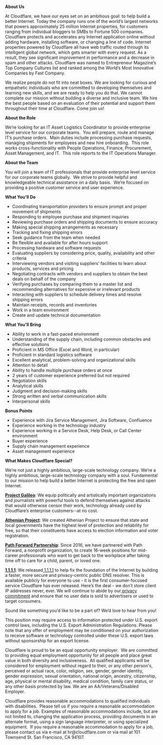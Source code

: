 <div class="content-intro">
	<div><strong>About Us</strong></div>
	<div>
		<p><span style="font-weight: 400;">At Cloudflare, we have our eyes set on an ambitious goal: to help build a better Internet. Today the company runs one of the world’s largest networks that powers approximately 25 million Internet properties, for customers ranging from individual bloggers to SMBs to Fortune 500 companies. Cloudflare protects and accelerates any Internet application online without adding hardware, installing software, or changing a line of code. Internet properties powered by Cloudflare all have web traffic routed through its intelligent global network, which gets smarter with every request. As a result, they see significant improvement in performance and a decrease in spam and other attacks. Cloudflare was named to Entrepreneur Magazine’s Top Company Cultures list and ranked among the World’s Most Innovative Companies by Fast Company.</span><span style="font-weight: 400;">&nbsp;</span></p>
		<p><span style="font-weight: 400;">We realize people do not fit into neat boxes. We are looking for curious and empathetic individuals who are committed to developing themselves and learning new skills, and we are ready to help you do that. We cannot complete our mission without building a diverse and inclusive team. We hire the best people based on an evaluation of their potential and support them throughout their time at Cloudflare. Come join us!&nbsp;</span></p>
	</div>
</div>
<p><strong>About the Role</strong></p>
<p>We’re looking for an IT Asset Logistics Coordinator to provide enterprise level service for our corporate teams.&nbsp; You will prepare, route and manage IT’s purchase orders.&nbsp; Main duties include processing purchase requests, managing shipments for employees and new hire onboarding.&nbsp; This role works cross-functionality with People Operations, Finance, Procurement, Asset Management, and IT.&nbsp; This role reports to the IT Operations Manager.</p>
<p><strong>About the Team</strong></p>
<p>You will join a team of IT professionals that provide enterprise level service for our corporate teams globally.&nbsp; We strive to provide helpful and knowledgeable technical assistance on a daily basis.&nbsp; We’re focused on providing a positive customer service and user experience.</p>
<p><strong>What You'll Do</strong></p>
<ul>
	<li>Coordinating transportation providers to ensure prompt and proper movement of shipments</li>
	<li>Responding to employee purchase and shipment inquiries</li>
	<li>Reviewing purchase orders and shipping documents to ensure accuracy</li>
	<li>Making special shipping arrangements as necessary</li>
	<li>Tracking and fixing shipping errors</li>
	<li>Seek guidance from the team when needed</li>
	<li>Be flexible and available for after hours support</li>
	<li>Processing hardware and software requests</li>
	<li>Evaluating suppliers by considering price, quality, availability and other criteria</li>
	<li>Interviewing vendors and visiting suppliers’ facilities to learn about products, services and pricing</li>
	<li>Negotiating contracts with vendors and suppliers to obtain the best deals on behalf of the company</li>
	<li>Verifying purchases by comparing them to a master list and recommending alternatives for expensive or irrelevant products</li>
	<li>Interacting with suppliers to schedule delivery times and resolve shipping errors</li>
	<li>Maintain receipts, records and inventories</li>
	<li>Work in a team environment</li>
	<li>Create and update technical documentation</li>
</ul>
<p><strong>What You'll Bring</strong></p>
<ul>
	<li>Ability to work in a fast-paced environment</li>
	<li>Understanding of the supply chain, including common obstacles and effective solutions</li>
	<li>Proficient in MS Office (Excel and Word, in particular)</li>
	<li>Proficient in standard logistics software</li>
	<li>Excellent analytical, problem-solving and organizational skills</li>
	<li>Attention to detail</li>
	<li>Ability to handle multiple purchase orders at once</li>
	<li>2 years of customer experience preferred but not required</li>
	<li>Negotiation skills</li>
	<li>Analytical skills</li>
	<li>Judgment and decision-making skills</li>
	<li>Strong written and verbal communication skills</li>
	<li>Interpersonal skills</li>
</ul>
<p><strong>Bonus Points</strong></p>
<ul>
	<li>Experience with Jira Service Management, Jira Software, Confluence</li>
	<li>Experience working in the technology industry</li>
	<li>Experience working in a Service Desk, Help Desk, or Call Center environment</li>
	<li>Buyer experience</li>
	<li>Supply chain management experience</li>
	<li>Asset management experience</li>
</ul>
<div class="content-conclusion">
	<p><strong>What Makes Cloudflare Special?</strong></p>
	<p><span style="font-weight: 400;">We’re not just a highly ambitious, large-scale technology company. We’re a highly ambitious, large-scale technology company with a soul. Fundamental to our mission to help build a better Internet is protecting the free and open Internet.</span></p>
	<p><a href="https://blog.cloudflare.com/protecting-free-expression-online/"><strong>Project Galileo</strong></a><span style="font-weight: 400;">: We equip politically and artistically important organizations and journalists with powerful tools to defend themselves against attacks that would otherwise censor their work, technology already used by Cloudflare’s enterprise customers--at no cost.</span></p>
	<p><strong><a href="https://www.cloudflare.com/athenian/">Athenian Project</a></strong><span style="font-weight: 400;">: We created Athenian Project to ensure that state and local governments have the highest level of protection and reliability for free, so that their constituents have access to election information and voter registration.</span></p>
	<p><a href="https://blog.cloudflare.com/tag/path-forward/"><strong>Path Forward Partnership</strong></a><span style="font-weight: 400;">: Since 2016, we have partnered with Path Forward, a nonprofit organization, to create 16-week positions for mid-career professionals who want to get back to the workplace after taking time off to care for a child, parent, or loved one.</span></p>
	<p><a href="https://1.1.1.1/"><strong>1.1.1.1</strong></a><span style="font-weight: 400;">: We released</span><a href="https://1.1.1.1/"> <span style="font-weight: 400;">1.1.1.1</span></a><span style="font-weight: 400;"> to help fix the foundation of the Internet by building a faster, more secure and privacy-centric public DNS resolver. This is available publicly for everyone to use - it is the first consumer-focused service Cloudflare has ever released. Here’s the deal - we don’t store client IP addresses never, ever. We will continue to abide by our</span><a href="https://developers.cloudflare.com/1.1.1.1/privacy/public-dns-resolver"> privacy commitment</a><span style="font-weight: 400;"> and ensure that no user data is sold to advertisers or used to target consumers.</span></p>
	<p><span style="font-weight: 400;">Sound like something you’d like to be a part of? We’d love to hear from you!</span></p>
	<p><span style="font-weight: 400;">This position may require access to information protected under U.S. export control laws, including the U.S. Export Administration Regulations. Please note that any offer of employment may be conditioned on your authorization to receive software or technology controlled under these U.S. export laws without sponsorship for an export license.</span></p>
	<p><span style="font-weight: 400;">Cloudflare is proud to be an equal opportunity employer. &nbsp;We are committed to providing equal employment opportunity for all people and place great value in both diversity and inclusiveness. &nbsp;All qualified applicants will be considered for employment without regard to their, or any other person's, perceived or actual</span> <span style="font-weight: 400;">race, color, religion, sex, gender, gender identity, gender expression, sexual orientation, national origin, ancestry, citizenship, age, physical or mental disability, medical condition, family care status, or any other basis protected by law. </span><span style="font-weight: 400;">We are an AA/Veterans/Disabled Employer.</span></p>
	<p><span style="font-weight: 400;">Cloudflare provides reasonable accommodations to qualified individuals with disabilities. &nbsp;Please tell us if you require a reasonable accommodation to apply for a job. Examples of reasonable accommodations include, but are not limited to, changing the application process, providing documents in an alternate format, using a sign language interpreter, or using specialized equipment. &nbsp;If you require a reasonable accommodation to apply for a job, please contact us via e-mail at </span><span style="font-weight: 400;">hr@cloudflare.com</span><span style="font-weight: 400;"> or via mail at 101 Townsend St. San Francisco, CA 94107.</span></p>
</div>